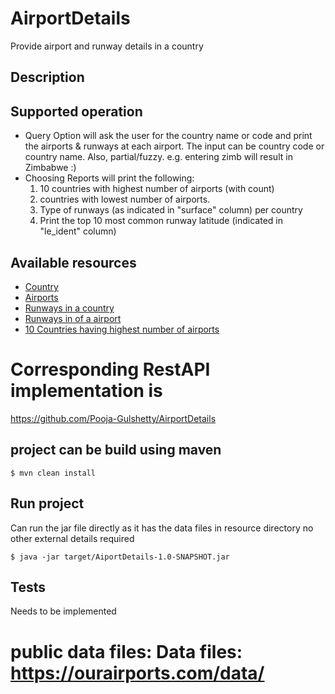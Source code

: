 # AirportDetails

Provide airport and runway details in a country
## Description

## Supported operation
*  Query Option will ask the user for the country name or code and print the airports & runways at each airport. The input can be country code or country name. Also, partial/fuzzy. e.g. entering zimb will result in Zimbabwe :)
* Choosing Reports will print the following:
    1. 10 countries with highest number of airports (with count)
    2. countries  with lowest number of airports.
    3. Type of runways (as indicated in "surface" column) per country 
    4. Print the top 10 most common runway latitude (indicated in "le_ident" column)

## Available resources
* [Country](/countries/{countryCode})
* [Airports](/countries/{countryCode}/airports)
* [Runways in a country](/countries/{countryCode}/runways)
* [Runways in of a airport](/airports/{airportId}/runways)
* [10 Countries having highest number of airports](/countries/highestAirports)


# Corresponding RestAPI implementation is
https://github.com/Pooja-Gulshetty/AirportDetails

## project can be build using maven
```
$ mvn clean install
```

## Run project
Can run the jar file directly as it has the data files in resource directory no other external details required
```
$ java -jar target/AiportDetails-1.0-SNAPSHOT.jar
```

## Tests
Needs to be implemented

# public data files: Data files: https://ourairports.com/data/